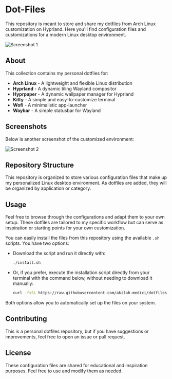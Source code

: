 # Dot-Files

This repository is meant to store and share my dotfiles from Arch Linux customization on Hyprland. Here you'll find configuration files and customizations for a modern Linux desktop environment.

![Screenshot 1](https://drive.google.com/uc?id=1F2jcdiWZ3RMJ6s3W4LAMzDGKvZLLHEZ5)

## About

This collection contains my personal dotfiles for:
- **Arch Linux** - A lightweight and flexible Linux distribution
- **Hyprland** - A dynamic tiling Wayland compositor
- **Hyprpaper** - A dynamic wallpaper manager for Hyprland
- **Kitty** - A simple and easy-to-customize terminal
- **Wofi** - A minimalistic app-launcher
- **Waybar** - A simple statusbar for Wayland 

## Screenshots

Below is another screenshot of the customized environment:

![Screenshot 2](https://drive.google.com/uc?id=17S-GDDwlkib8b6Hfk2omUO-J_qkRWuJH)

## Repository Structure

This repository is organized to store various configuration files that make up my personalized Linux desktop environment. As dotfiles are added, they will be organized by application or category.

## Usage

Feel free to browse through the configurations and adapt them to your own setup. These dotfiles are tailored to my specific workflow but can serve as inspiration or starting points for your own customization.

You can easily install the files from this repository using the available `.sh` scripts. You have two options:

- Download the script and run it directly with:
  
  ```bash
  ./install.sh
  ```

- Or, if you prefer, execute the installation script directly from your terminal with the command below, without needing to download it manually:

  ```bash
  curl -fsSL https://raw.githubusercontent.com/akilah-medici/dotfiles/main/install.sh | bash
  ```

Both options allow you to automatically set up the files on your system.

## Contributing

This is a personal dotfiles repository, but if you have suggestions or improvements, feel free to open an issue or pull request.

## License

These configuration files are shared for educational and inspiration purposes. Feel free to use and modify them as needed.
